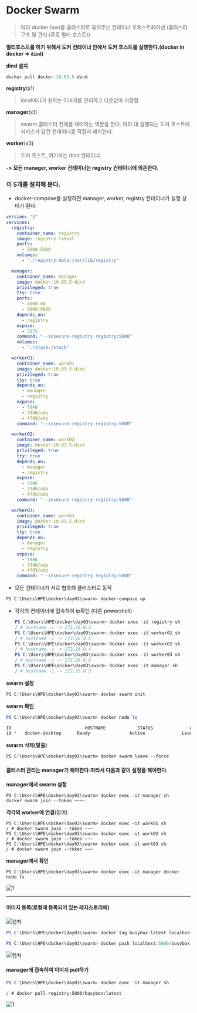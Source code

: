 # Docker Swarm

> 여러 docker host를 클러스터로 묶어주는 컨테이너 오케스트레이션 (클러스터 구축 및 관리 (주로 멀티 호스트))



**멀티호스트를 하기 위해서 도커 컨테이너 안에서 도커 호스트를 실행한다.(docker in docker => `dind`)**



**dind 설치**

```powershell
docker pull docker:19.03.5-dind
```



**registry**(x1)

> local에다가 원하는 이미지를 관리하고 다운받아 저장함



**manager**(x1)

>swarm 클러스터 전체를 제어하는 역할을 한다. 여러 대 실행되는 도커 호스트에 서비스가 담긴 컨테이너를 적절히 배치한다.



**worker**(x3)

>도커 호스트, 여기서는 dind 컨테이너.

**-> 모든 manager, worker 컨테이너는 registry 컨테이너에 의존한다.**

### 이 5개를 설치해 본다.



-  docker-compose를 실행하면 manager, worker, registry 컨테이너가 실행 상태가 된다.

```yaml
version: "3"
services: 
  registry:
    container_name: registry
    image: registry:latest
    ports: 
      - 5000:5000
    volumes: 
      - "./registry-data:/var/lib/registry"

  manager:
    container_name: manager
    image: docker:19.03.5-dind
    privileged: true
    tty: true
    ports:
      - 8000:80
      - 9000:9000
    depends_on: 
      - registry
    expose: 
      - 3375
    command: "--insecure-registry registry:5000"
    volumes: 
      - "./stack:/stack"

  worker01:
    container_name: work01
    image: docker:19.03.5-dind
    privileged: true
    tty: true
    depends_on: 
      - manager
      - registry
    expose: 
      - 7946
      - 7946/udp
      - 4789/udp
    command: "--insecure-registry registry:5000"

  worker02:
    container_name: work02
    image: docker:19.03.5-dind
    privileged: true
    tty: true
    depends_on: 
      - manager
      - registry
    expose: 
      - 7946
      - 7946/udp
      - 4789/udp
    command: "--insecure-registry registry:5000"

  worker03:
    container_name: work03
    image: docker:19.03.5-dind
    privileged: true
    tty: true
    depends_on: 
      - manager
      - registry
    expose: 
      - 7946
      - 7946/udp
      - 4789/udp
    command: "--insecure-registry registry:5000"
```



- 모든 컨테이너가 서로 협조해 클러스터로 동작

```powershell
PS C:\Users\HPE\docker\day03\swarm> docker-compose up
```



- 각각의 컨테이너에 접속하여 ip확인 (다른 powershell)

  ```powershell
  PS C:\Users\HPE\docker\day03\swarm> docker exec -it registry sh
  / # hostname -i -> 172.26.0.2
  PS C:\Users\HPE\docker\day03\swarm> docker exec -it worker01 sh
  / # hostname -i -> 172.26.0.5
  PS C:\Users\HPE\docker\day03\swarm> docker exec -it worker02 sh
  / # hostname -i -> 172.26.0.4
  PS C:\Users\HPE\docker\day03\swarm> docker exec -it worker03 sh
  / # hostname -i -> 172.26.0.6
  PS C:\Users\HPE\docker\day03\swarm> docker exec -it manager sh
  / # hostname -i -> 172.26.0.3
  ```



**swarm 설정**

```powershell
PS C:\Users\HPE\docker\day03\swarm> docker swarm init
```

**swarm 확인**

```powershell
PS C:\Users\HPE\docker\day03\swarm> docker node ls

ID                            HOSTNAME            STATUS              AVAILABILITY        MANAGER STATUS      ENGINE VERSION
id *   docker-desktop      Ready               Active              Leader              19.03.5
```

**swarm 삭제(탈출)**

```
PS C:\Users\HPE\docker\day03\swarm> docker swarm leave --force
```



#### 클러스터 관리는 manager가 해야한다.따라서 다음과 같이 설정을 해야한다.

**manager에서 swarm 설정**

```
PS C:\Users\HPE\docker\day03\swarm> docker exec -it manager sh
docker swarm join --token ~~~~
```

**각각의 worker에 연결**(참여)

```
PS C:\Users\HPE\docker\day03\swarm> docker exec -it work01 sh
/ # docker swarm join --token ~~~
PS C:\Users\HPE\docker\day03\swarm> docker exec -it work02 sh
/ # docker swarm join --token ~~~
PS C:\Users\HPE\docker\day03\swarm> docker exec -it work03 sh
/ # docker swarm join --token ~~~
```



**manager에서 확인**

```
PS C:\Users\HPE\docker\day03\swarm> docker exec -it manager docker node ls
```

![1](https://user-images.githubusercontent.com/42603919/72051162-08485580-3306-11ea-88c6-1be976f3f01d.PNG)

---



#### 이미지 등록(로컬에 등록되어 있는 레지스토리에)

![캡처](https://user-images.githubusercontent.com/42603919/72051515-cbc92980-3306-11ea-9de8-03a1b3628ff3.PNG)

```powershell
PS C:\Users\HPE\docker\day03\swarm> docker tag busybox:latest localhost:5000/busybox:latest
```

```powershell
PS C:\Users\HPE\docker\day03\swarm> docker push localhost:5000/busybox:latest
```

![캡처](https://user-images.githubusercontent.com/42603919/72051643-0632c680-3307-11ea-9784-a80049e068e1.PNG)

#### manager에 접속하여 이미지 pull하기

```powershell
PS C:\Users\HPE\docker\day03\swarm> docker exec -it manager sh
```

```
/ # docker pull registry:5000/busybox:latest
```

![1](https://user-images.githubusercontent.com/42603919/72052076-c9b39a80-3307-11ea-9b86-8ca00639286f.PNG)